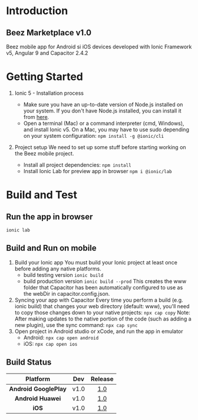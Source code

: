 # Introduction 
## Beez Marketplace v1.0
Beez mobile app for Android si iOS devices developed with Ionic Framework v5, Angular 9 and Capacitor 2.4.2

# Getting Started
1.	Ionic 5 - Installation process
    - Make sure you have an up-to-date version of Node.js installed on your system. If you don't have Node.js installed, you can install it from [here](https://nodejs.org/en/download/).
    - Open a terminal (Mac) or a command interpreter (cmd, Windows), and install Ionic v5.
    On a Mac, you may have to use sudo depending on your system configuration: 
    `npm install -g @ionic/cli`

2. Project setup
    We need to set up some stuff before starting working on the Beez mobile project.
    - Install all project dependencies:
    `npm install`
    - Install Ionic Lab for preview app in browser
    `npm i @ionic/lab`

# Build and Test
## Run the app in browser 
`ionic lab`

## Build and Run on mobile
1. Build your Ionic app
You must build your Ionic project at least once before adding any native platforms.
    - build testing version
    `ionic build`
    - build production version 
    `ionic build --prod`
This creates the www folder that Capacitor has been automatically configured to use as the webDir in capacitor.config.json.
2. Syncing your app with Capacitor
Every time you perform a build (e.g. ionic build) that changes your web directory (default: www), you'll need to copy those changes down to your native projects:
`npx cap copy`
Note: After making updates to the native portion of the code (such as adding a new plugin), use the sync command:
`npx cap sync`
3. Open project in Android studio or xCode, and run the app in emulator
    - Android: `npx cap open android`
    - iOS: `npx cap open ios`

## Build Status
| __Platform__            | __Dev__    | __Release__ |
|:-----------------------:|:----------:|:-----------:|
| __Android GooglePlay__  | v1.0     | [1.0]() |
| __Android Huawei__      | v1.0     | [1.0]() |
| __iOS__                 | v1.0     | [1.0]() |
